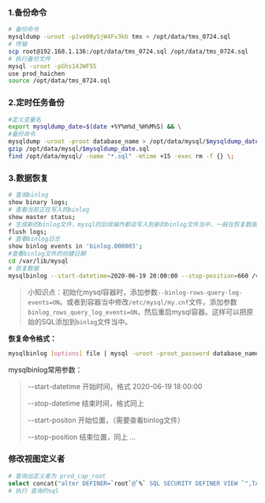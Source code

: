 ### 1.备份命令

```sh
# 备份命令
mysqldump -uroot -p1ve08ySjW4Fv3kb tms > /opt/data/tms_0724.sql
# 传输
scp root@192.168.1.136:/opt/data/tms_0724.sql /opt/data/tms_0724.sql
# 执行备份文件
mysql -uroot -pGhs14JWF5S
use prod_haichen
source /opt/data/tms_0724.sql
```

### 2.定时任务备份

```sh
#定义变量名
export mysqldump_date=$(date +%Y%m%d_%H%M%S) && \
#备份命令
mysqldump -uroot -proot database_name > /opt/data/mysql/$mysqldump_date.sql && \
gzip /opt/data/mysql/$mysqldump_date.sql
find /opt/data/mysql/ -name "*.sql" -mtime +15 -exec rm -f {} \;

```

### 3.数据恢复

```sh
# 查询binlog
show binary logs;
# 查看当前正在写入的binlog
show master status;
# 生成新的binlog文件，mysql的后续操作都会写入到新的binlog文件当中，一般在恢复数据都时候都会先执行这个命令。
flush logs;
# 查看binlog日志
show binlog events in 'binlog.000003';
#查看binlog文件的创建日期
cd /var/lib/mysql
# 恢复数据
mysqlbinlog --start-datetime=2020-06-19 20:00:00 --stop-position=660 /var/lib/mysql/binlog.000003 | mysql -uroot -proot_password datbase_name
```

> 小知识点：初始化mysql容器时，添加参数`--binlog-rows-query-log-events=ON`。或者到容器当中修改`/etc/mysql/my.cnf`文件，添加参数`binlog_rows_query_log_events=ON`，然后重启mysql容器。这样可以把原始的SQL添加到`binlog`文件当中。

**恢复命令格式：**

```sh
mysqlbinlog [options] file | mysql -uroot -proot_password database_name
```

mysqlbinlog常用参数：

> --start-datetime 开始时间，格式 2020-06-19 18:00:00 
>
> --stop-datetime 结束时间，格式同上
>
> --start-positon 开始位置，（需要查看binlog文件） 
>
> --stop-position 结束位置，同上 ...



### 修改视图定义者

```sh
# 查询出定义者为 prod_cap_root
select concat("alter DEFINER=`root`@`%` SQL SECURITY DEFINER VIEW `",TABLE_SCHEMA,"`.",TABLE_NAME," as ",VIEW_DEFINITION,";") from information_schema.VIEWS where DEFINER = 'prod_cap_root@%';
# 执行 查询的sql
```

